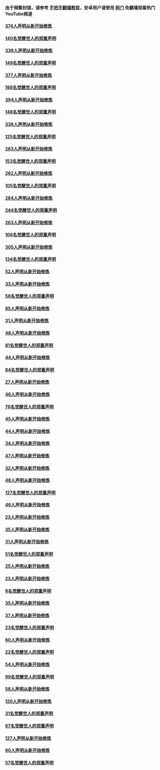 #### 由于频繁封锁，请参考 [手把手翻墙教程](https://github.com/gfw-breaker/guides/wiki/)，安卓用户请使用 [网门](https://github.com/gfw-breaker/nogfw/blob/master/dl.md?t=05181000) 免翻墙观看热门YouTube频道 

#### [374人声明从新开始修炼](../pages/91/425811.md?t=05181000) 

#### [140名觉醒世人的郑重声明](../pages/91/425810.md?t=05181000) 

#### [339人声明从新开始修炼](../pages/91/425690.md?t=05181000) 

#### [149名觉醒世人的郑重声明](../pages/91/425689.md?t=05181000) 

#### [377人声明从新开始修炼](../pages/91/424867.md?t=05181000) 

#### [188名觉醒世人的郑重声明](../pages/91/424866.md?t=05181000) 

#### [394人声明从新开始修炼](../pages/91/423914.md?t=05181000) 

#### [148名觉醒世人的郑重声明](../pages/91/423913.md?t=05181000) 

#### [338人声明从新开始修炼](../pages/91/423540.md?t=05181000) 

#### [125名觉醒世人的郑重声明](../pages/91/423539.md?t=05181000) 

#### [283人声明从新开始修炼](../pages/91/423296.md?t=05181000) 

#### [153名觉醒世人的郑重声明](../pages/91/423295.md?t=05181000) 

#### [262人声明从新开始修炼](../pages/91/423004.md?t=05181000) 

#### [105名觉醒世人的郑重声明](../pages/91/423003.md?t=05181000) 

#### [284人声明从新开始修炼](../pages/91/422707.md?t=05181000) 

#### [244名觉醒世人的郑重声明](../pages/91/422706.md?t=05181000) 

#### [263人声明从新开始修炼](../pages/91/422553.md?t=05181000) 

#### [106名觉醒世人的郑重声明](../pages/91/422552.md?t=05181000) 

#### [305人声明从新开始修炼](../pages/91/422153.md?t=05181000) 

#### [134名觉醒世人的郑重声明](../pages/91/422152.md?t=05181000) 

#### [52人声明从新开始修炼](../pages/91/421846.md?t=05181000) 

#### [33人声明从新开始修炼](../pages/91/421804.md?t=05181000) 

#### [58名觉醒世人的郑重声明](../pages/91/421845.md?t=05181000) 

#### [85人声明从新开始修炼](../pages/91/421769.md?t=05181000) 

#### [31人声明从新开始修炼](../pages/91/421763.md?t=05181000) 

#### [48人声明从新开始修炼](../pages/91/421605.md?t=05181000) 

#### [81名觉醒世人的郑重声明](../pages/91/421656.md?t=05181000) 

#### [44人声明从新开始修炼](../pages/91/421544.md?t=05181000) 

#### [84名觉醒世人的郑重声明](../pages/91/421543.md?t=05181000) 

#### [27人声明从新开始修炼](../pages/91/421465.md?t=05181000) 

#### [46人声明从新开始修炼](../pages/91/421454.md?t=05181000) 

#### [76名觉醒世人的郑重声明](../pages/91/421453.md?t=05181000) 

#### [45人声明从新开始修炼](../pages/91/421452.md?t=05181000) 

#### [44人声明从新开始修炼](../pages/91/421422.md?t=05181000) 

#### [34人声明从新开始修炼](../pages/91/421322.md?t=05181000) 

#### [47人声明从新开始修炼](../pages/91/421264.md?t=05181000) 

#### [32人声明从新开始修炼](../pages/91/421225.md?t=05181000) 

#### [48人声明从新开始修炼](../pages/91/421202.md?t=05181000) 

#### [127名觉醒世人的郑重声明](../pages/91/421224.md?t=05181000) 

#### [46人声明从新开始修炼](../pages/91/421203.md?t=05181000) 

#### [23人声明从新开始修炼](../pages/91/421138.md?t=05181000) 

#### [35人声明从新开始修炼](../pages/91/421122.md?t=05181000) 

#### [31人声明从新开始修炼](../pages/91/421081.md?t=05181000) 

#### [51名觉醒世人的郑重声明](../pages/91/421080.md?t=05181000) 

#### [25人声明从新开始修炼](../pages/91/421020.md?t=05181000) 

#### [23人声明从新开始修炼](../pages/91/420884.md?t=05181000) 

#### [8名觉醒世人的郑重声明](../pages/91/420883.md?t=05181000) 

#### [35人声明从新开始修炼](../pages/91/420809.md?t=05181000) 

#### [37人声明从新开始修炼](../pages/91/420766.md?t=05181000) 

#### [23名觉醒世人的郑重声明](../pages/91/420765.md?t=05181000) 

#### [60人声明从新开始修炼](../pages/91/420727.md?t=05181000) 

#### [22名觉醒世人的郑重声明](../pages/91/420726.md?t=05181000) 

#### [54人声明从新开始修炼](../pages/91/420529.md?t=05181000) 

#### [99名觉醒世人的郑重声明](../pages/91/420528.md?t=05181000) 

#### [58人声明从新开始修炼](../pages/91/420198.md?t=05181000) 

#### [120人声明从新开始修炼](../pages/91/420141.md?t=05181000) 

#### [31名觉醒世人的郑重声明](../pages/91/420197.md?t=05181000) 

#### [67名觉醒世人的郑重声明](../pages/91/420140.md?t=05181000) 

#### [127人声明从新开始修炼](../pages/91/420082.md?t=05181000) 

#### [60人声明从新开始修炼](../pages/91/420081.md?t=05181000) 

#### [57名觉醒世人的郑重声明](../pages/91/420080.md?t=05181000) 

